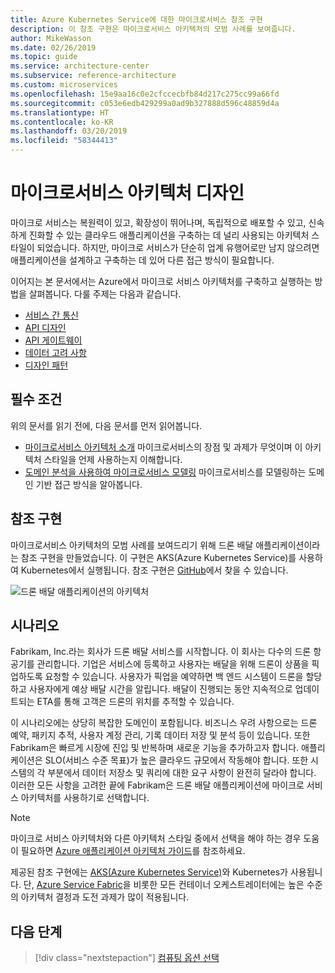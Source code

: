 ```yaml
---
title: Azure Kubernetes Service에 대한 마이크로서비스 참조 구현
description: 이 참조 구현은 마이크로서비스 아키텍처의 모범 사례를 보여줍니다.
author: MikeWasson
ms.date: 02/26/2019
ms.topic: guide
ms.service: architecture-center
ms.subservice: reference-architecture
ms.custom: microservices
ms.openlocfilehash: 15e9aa16c0e2cfccecbfb84d217c275cc99a66fd
ms.sourcegitcommit: c053e6edb429299a0ad9b327888d596c48859d4a
ms.translationtype: HT
ms.contentlocale: ko-KR
ms.lasthandoff: 03/20/2019
ms.locfileid: "58344413"
---
```

# <a name="designing-a-microservices-architecture"></a>마이크로서비스 아키텍처 디자인

마이크로 서비스는 복원력이 있고, 확장성이 뛰어나며, 독립적으로 배포할 수 있고, 신속하게 진화할 수 있는 클라우드 애플리케이션을 구축하는 데 널리 사용되는 아키텍처 스타일이 되었습니다. 하지만, 마이크로 서비스가 단순히 업계 유행어로만 남지 않으려면 애플리케이션을 설계하고 구축하는 데 있어 다른 접근 방식이 필요합니다.

이어지는 본 문서에서는 Azure에서 마이크로 서비스 아키텍처를 구축하고 실행하는 방법을 살펴봅니다. 다룰 주제는 다음과 같습니다.

- [서비스 간 통신](./interservice-communication.md)
- [API 디자인](./api-design.md)
- [API 게이트웨이](./gateway.md)
- [데이터 고려 사항](./data-considerations.md)
- [디자인 패턴](./patterns.md)

## <a name="prerequisites"></a>필수 조건

위의 문서를 읽기 전에, 다음 문서를 먼저 읽어봅니다.

- [마이크로서비스 아키텍처 소개](../introduction.md) 마이크로서비스의 장점 및 과제가 무엇이며 이 아키텍처 스타일을 언제 사용하는지 이해합니다.
- [도메인 분석을 사용하여 마이크로서비스 모델링](../model/domain-analysis.md) 마이크로서비스를 모델링하는 도메인 기반 접근 방식을 알아봅니다.

## <a name="reference-implementation"></a>참조 구현

마이크로서비스 아키텍처의 모범 사례를 보여드리기 위해 드론 배달 애플리케이션이라는 참조 구현을 만들었습니다. 이 구현은 AKS(Azure Kubernetes Service)를 사용하여 Kubernetes에서 실행됩니다. 참조 구현은 [GitHub][drone-ri]에서 찾을 수 있습니다.

![드론 배달 애플리케이션의 아키텍처](../images/drone-delivery.png)

## <a name="scenario"></a>시나리오

Fabrikam, Inc.라는 회사가 드론 배달 서비스를 시작합니다. 이 회사는 다수의 드론 항공기를 관리합니다. 기업은 서비스에 등록하고 사용자는 배달을 위해 드론이 상품을 픽업하도록 요청할 수 있습니다. 사용자가 픽업을 예약하면 백 엔드 시스템이 드론을 할당하고 사용자에게 예상 배달 시간을 알립니다. 배달이 진행되는 동안 지속적으로 업데이트되는 ETA를 통해 고객은 드론의 위치를 추적할 수 있습니다.

이 시나리오에는 상당히 복잡한 도메인이 포함됩니다. 비즈니스 우려 사항으로는 드론 예약, 패키지 추적, 사용자 계정 관리, 기록 데이터 저장 및 분석 등이 있습니다. 또한 Fabrikam은 빠르게 시장에 진입 및 반복하며 새로운 기능을 추가하고자 합니다. 애플리케이션은 SLO(서비스 수준 목표)가 높은 클라우드 규모에서 작동해야 합니다. 또한 시스템의 각 부분에서 데이터 저장소 및 쿼리에 대한 요구 사항이 완전히 달라야 합니다. 이러한 모든 사항을 고려한 끝에 Fabrikam은 드론 배달 애플리케이션에 마이크로 서비스 아키텍처를 사용하기로 선택합니다.

> [!NOTE]
> 마이크로 서비스 아키텍처와 다른 아키텍처 스타일 중에서 선택을 해야 하는 경우 도움이 필요하면 [Azure 애플리케이션 아키텍처 가이드](../../guide/index.md)를 참조하세요.

제공된 참조 구현에는 [AKS(Azure Kubernetes Service)](/azure/aks/)와 Kubernetes가 사용됩니다. 단, [Azure Service Fabric](/azure/service-fabric/)을 비롯한 모든 컨테이너 오케스트레이터에는 높은 수준의 아키텍처 결정과 도전 과제가 많이 적용됩니다.

<!-- links -->

[drone-ri]: https://github.com/mspnp/microservices-reference-implementation

## <a name="next-steps"></a>다음 단계

> [!div class="nextstepaction"]
> [컴퓨팅 옵션 선택](./compute-options.md)